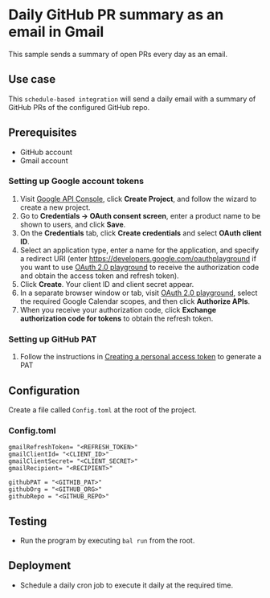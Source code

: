 # Daily GitHub PR summary as an email in Gmail

This sample sends a summary of open PRs every day as an email.

## Use case

This `schedule-based integration` will send a daily email with a summary of GitHub PRs of the configured GitHub repo.

## Prerequisites

* GitHub account
* Gmail account

### Setting up Google account tokens

1. Visit [Google API Console](https://console.developers.google.com), click **Create Project**, and follow the wizard to create a new project.
2. Go to **Credentials -> OAuth consent screen**, enter a product name to be shown to users, and click **Save**.
3. On the **Credentials** tab, click **Create credentials** and select **OAuth client ID**.
4. Select an application type, enter a name for the application, and specify a redirect URI (enter https://developers.google.com/oauthplayground if you want to use
   [OAuth 2.0 playground](https://developers.google.com/oauthplayground) to receive the authorization code and obtain the
   access token and refresh token).
5. Click **Create**. Your client ID and client secret appear.
6. In a separate browser window or tab, visit [OAuth 2.0 playground](https://developers.google.com/oauthplayground), select the required Google Calendar scopes, and then click **Authorize APIs**.
7. When you receive your authorization code, click **Exchange authorization code for tokens** to obtain the refresh token.

### Setting up GitHub PAT

1. Follow the instructions in [Creating a personal access token](https://docs.github.com/en/authentication/keeping-your-account-and-data-secure/creating-a-personal-access-token) to generate a PAT

## Configuration

Create a file called `Config.toml` at the root of the project.

### Config.toml

```
gmailRefreshToken= "<REFRESH_TOKEN>"
gmailClientId= "<CLIENT_ID>"
gmailClientSecret= "<CLIENT_SECRET>"
gmailRecipient= "<RECIPIENT>"

githubPAT = "<GITHIB_PAT>"
githubOrg = "<GITHUB_ORG>"
githubRepo = "<GITHUB_REPO>"
```

## Testing

- Run the program by executing `bal run` from the root. 

## Deployment

- Schedule a daily cron job to execute it daily at the required time.
